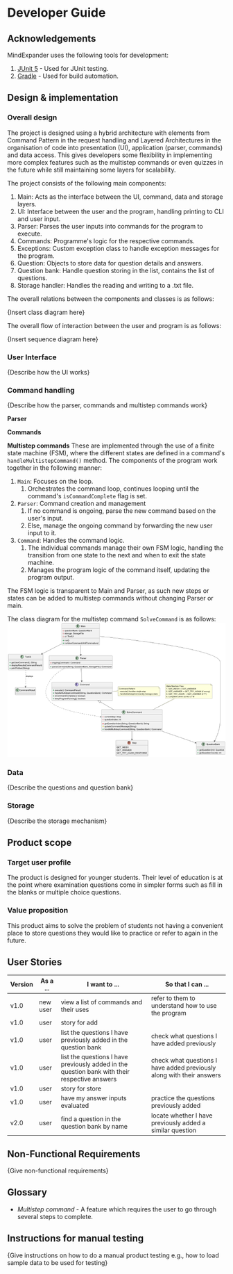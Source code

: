 # Developer Guide

## Acknowledgements

MindExpander uses the following tools for development:
1. [JUnit 5](https://junit.org/junit5/) - Used for JUnit testing.
2. [Gradle](https://gradle.org/) - Used for build automation.

## Design & implementation

### Overall design

The project is designed using a hybrid architecture with elements from Command Pattern in the request handling and
Layered Architectures in the organisation of code into presentation (UI), application (parser, commands) and data access.
This gives developers some flexibility in implementing more complex features such as the multistep commands or even quizzes
in the future while still maintaining some layers for scalability.

The project consists of the following main components:
1. Main: Acts as the interface between the UI, command, data and storage layers.
2. UI: Interface between the user and the program, handling printing to CLI and user input.
3. Parser: Parses the user inputs into commands for the program to execute.
4. Commands: Programme's logic for the respective commands.
5. Exceptions: Custom exception class to handle exception messages for the program.
6. Question: Objects to store data for question details and answers.
7. Question bank: Handle question storing in the list, contains the list of questions.
8. Storage handler: Handles the reading and writing to a .txt file.

The overall relations between the components and classes is as follows:

{Insert class diagram here}

The overall flow of interaction between the user and program is as follows:

{Insert sequence diagram here}

### User Interface

{Describe how the UI works}

### Command handling

{Describe how the parser, commands and multistep commands work}

**Parser**

**Commands**

**Multistep commands**
These are implemented through the use of a finite state machine (FSM), where the different states are defined in a command's
`handleMultistepCommand()` method. The components of the program work together in the following manner:

1. `Main`: Focuses on the loop. 
    1. Orchestrates the command loop, continues looping until the command's `isCommandComplete` flag is set.
2. `Parser`: Command creation and management
   1. If no command is ongoing, parse the new command based on the user's input.
   2. Else, manage the ongoing command by forwarding the new user input to it.
3. `Command`: Handles the command logic. 
   1. The individual commands manage their own FSM logic, handling the transition from one state to the next and when to exit the state machine.
   2. Manages the program logic of the command itself, updating the program output.

The FSM logic is transparent to Main and Parser, as such new steps or states can be added to multistep commands without changing
Parser or main.

The class diagram for the multistep command `SolveCommand` is as follows:
![](diagrams/class/CommandHandling.png)

### Data

{Describe the questions and question bank}

### Storage

{Describe the storage mechanism}

## Product scope
### Target user profile

The product is designed for younger students. 
Their level of education is at the point where examination questions come in simpler forms such as fill in the blanks or multiple choice questions.

### Value proposition

This product aims to solve the problem of students not having a convenient place to store questions they would like to practice or refer to again in the future.

## User Stories

|Version| As a ... | I want to ...                                                                                 | So that I can ...                                                     |
|--------|----------|-----------------------------------------------------------------------------------------------|-----------------------------------------------------------------------|
|v1.0|new user| view a list of commands and their uses                                                        | refer to them to understand how to use the program                    |
|v1.0|user| <todo> story for add                                                                          |                                                                       |
|v1.0|user| list the questions I have previously added in the question bank                               | check what questions I have added previously                          |
|v1.0|user| list the questions I have previously added in the question bank with their respective answers | check what questions I have added previously along with their answers |
|v1.0|user| <todo> story for store                                                                        |                                                                       |
|v1.0|user| have my answer inputs evaluated                                                               | practice the questions previously added                               |
|v2.0|user| find a question in the question bank by name                                                  | locate whether I have previously added a similar question             |

## Non-Functional Requirements

{Give non-functional requirements}

## Glossary

* *Multistep command* - A feature which requires the user to go through several steps to complete.

## Instructions for manual testing

{Give instructions on how to do a manual product testing e.g., how to load sample data to be used for testing}
